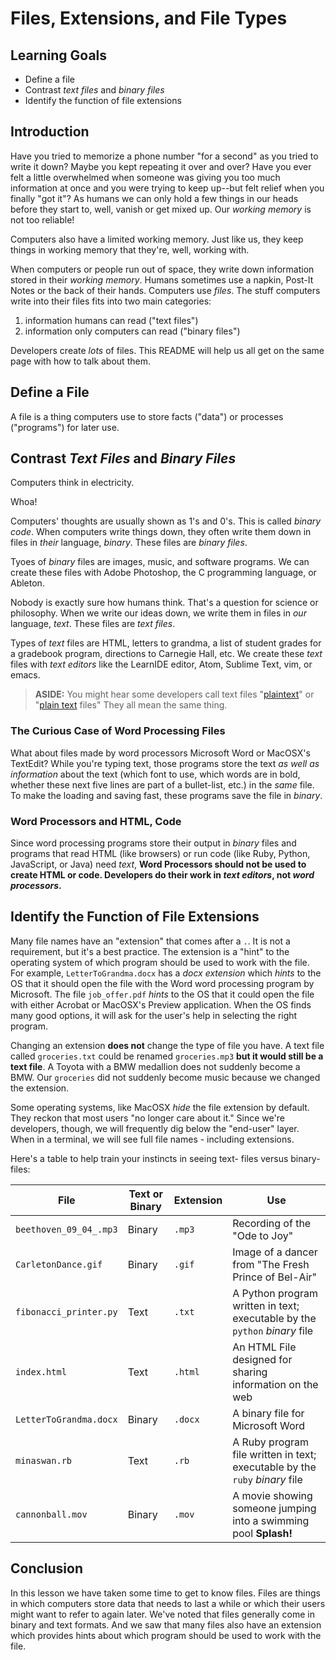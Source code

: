 # Files, Extensions, and File Types

## Learning Goals

- Define a file
- Contrast _text files_ and _binary files_
- Identify the function of file extensions

## Introduction

Have you tried to memorize a phone number "for a second" as you tried to write
it down? Maybe you kept repeating it over and over?  Have you ever felt a little
overwhelmed when someone was giving you too much information at once and you were
trying to keep up--but felt relief when you finally "got it"? As humans we can
only hold a few things in our heads before they start to, well, vanish or get 
mixed up. Our _working memory_ is not too reliable!

Computers also have a limited working memory. Just like us, they keep things in
working memory that they're, well, working with.

When computers or people run out of space, they write down information stored
in their _working memory_. Humans sometimes use a napkin, Post-It Notes or the back of their
hands. Computers use _files_.  The stuff computers write into their files fits
into two main categories:

1.  information humans can read ("text files")
2.  information only computers can read ("binary files")

Developers create _lots_ of files. This README will help us all get on the same
page with how to talk about them.

## Define a File

A file is a thing computers use to store facts ("data") or processes
("programs") for later use.

## Contrast _Text Files_ and _Binary Files_

Computers think in electricity.

Whoa!

Computers' thoughts are usually shown as 1's and 0's. This is called _binary
code_.  When computers write things down, they often write them down in files in
_their_ language, _binary_.  These files are _binary files_.

Tyoes of _binary_ files are images, music, and software programs. We can create
these files with Adobe Photoshop, the C programming language, or Ableton.

Nobody is exactly sure how humans think. That's a question for science or
philosophy. When we write our ideas down, we write them in files in _our_
language, _text_. These files are _text files_.

Types of _text_ files are HTML, letters to grandma, a list of student
grades for a gradebook program, directions to Carnegie Hall, etc.  We create
these _text_ files with _text editors_ like the LearnIDE editor, Atom, Sublime
Text, vim, or emacs.

> **ASIDE:** You might hear some developers call text files
> "[plaintext][plaintext]" or "[plain text][plaintext] files" They all mean the
> same thing.

### The Curious Case of Word Processing Files

What about files made by word processors Microsoft Word or MacOSX's TextEdit?
While you're typing text, those programs store the text _as well as
information_ about the text (which font to use, which words are in bold,
whether these next five lines are part of a bullet-list, etc.) in the _same_
file.  To make the loading and saving fast, these programs save the file in
_binary_.

### Word Processors and HTML, Code

Since word processing programs store their output in _binary_ files and
programs that read HTML (like browsers) or run code (like Ruby, Python,
JavaScript, or Java) need _text_, **Word Processors should not be used to
create HTML or code.  Developers do their work in _text editors_, not _word
processors_.**

## Identify the Function of File Extensions

Many file names have an "extension" that comes after a `.`. It is not a
requirement, but it's a best practice. The extension is a "hint" to the
operating system of which program should be used to work with the file.  For
example, `LetterToGrandma.docx` has a *docx* _extension_ which _hints_ to the
OS that it should open the file with the Word word processing program by
Microsoft. The file `job_offer.pdf` _hints_ to the OS that it could open the
file with either Acrobat or MacOSX's Preview application. When the OS finds
many good options, it will ask for the user's help in selecting the right program.

Changing an extension **does not** change the type of file you have.  A text
file called `groceries.txt` could be renamed `groceries.mp3` **but it would
still be a text file**. A Toyota with a BMW medallion does not suddenly become
a BMW. Our `groceries` did not suddenly become music because we changed the
extension.

Some operating systems, like MacOSX _hide_ the file extension by default.  They reckon
that most users "no longer care about it." Since we're
developers, though, we will frequently dig below the "end-user" layer. When in
a terminal, we will see full file names - including extensions.

Here's a table to help train your instincts in seeing text- files versus
binary-files:

|File | Text or Binary | Extension | Use |
|-----|---------------------|-----|------|
| `beethoven_09_04_.mp3` | Binary | `.mp3` | Recording of the "Ode to Joy"|
| `CarletonDance.gif` | Binary | `.gif` | Image of a dancer from "The Fresh Prince of Bel-Air"|
| `fibonacci_printer.py` | Text | `.txt`| A Python program written in text; executable by the `python` _binary_ file |
| `index.html` | Text | `.html`| An HTML File designed for sharing information on the web|
| `LetterToGrandma.docx` | Binary | `.docx` | A binary file for Microsoft Word |
| `minaswan.rb` | Text | `.rb` | A Ruby program file written in text; executable by the `ruby` _binary_ file |
| `cannonball.mov` | Binary | `.mov` | A movie showing someone jumping into a swimming pool **Splash!**|

## Conclusion

In this lesson we have taken some time to get to know files. Files are things
in which computers store data that needs to last a while or which their users
might want to refer to again later. We've noted that files generally come in
binary and text formats.  And we saw that many files also have an extension
which provides hints about which program should be used to work with the file.

[plaintext]: https://en.wikipedia.org/wiki/Plain_text
